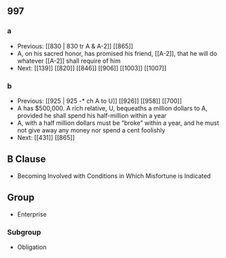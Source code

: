 ## 997
### a
- Previous: [[830 | 830 tr A &amp; A-2]] [[865]] 
- A, on his sacred honor, has promised his friend, [[A-2]], that he will do whatever [[A-2]] shall require of him
- Next: [[139]] [[820]] [[846]] [[906]] [[1003]] [[1007]] 

### b
- Previous: [[925 | 925 -* ch A to U]] [[926]] [[958]] [[700]] 
- A has $500,000. A rich relative, U, bequeaths a million dollars to A, provided he shall spend his half-million within a year
- A, with a half million dollars must be “broke” within a year, and he must not give away any money nor spend a cent foolishly
- Next: [[431]] [[865]] 

## B Clause
- Becoming Involved with Conditions in Which Misfortune is Indicated

## Group
- Enterprise

### Subgroup
- Obligation

